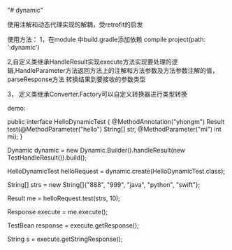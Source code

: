 "# dynamic" 

使用注解和动态代理实现的解耦，受retrofit的启发


使用方法：
1，在module 中build.gradle添加依赖 compile project(path: ':dynamic')

2,自定义类继承HandleResult实现execute方法实现要处理的逻辑,HandleParameter方法返回方法上的注解和方法参数及方法参数注解的值，parseResponse方法
转换结果到要接收的参数类型

3， 定义类继承Converter.Factory可以自定义转换器进行类型转换


demo:

public interface HelloDynamicTest {
    @MethodAnnotation("yhongm")
    Result<TestBean> test(@MethodParameter("hello") String[] str, @MethodParameter("mi") int mi);
}

Dynamic dynamic = new Dynamic.Builder().handleResult(new TestHandleResult()).build();

HelloDynamicTest helloRequest = dynamic.create(HelloDynamicTest.class);

String[] strs = new String[]{"888", "999", "java", "python", "swift"};

Result<TestBean> me = helloRequest.test(strs, 10);

Response<TestBean> execute = me.execute();

TestBean response = execute.getResponse();

String s = execute.getStringResponse();



